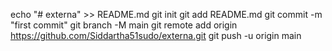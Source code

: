 echo "# externa" >> README.md
git init
git add README.md
git commit -m "first commit"
git branch -M main
git remote add origin https://github.com/Siddartha51sudo/externa.git
git push -u origin main
